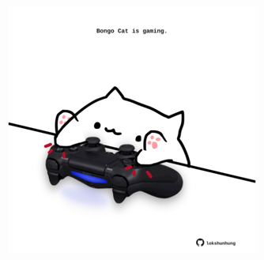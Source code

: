 <!-- built at 31/10/2021, 06:04:35 UTC -->
<p align="center">
  <img width="500" height="500" src="./ReadmeImage.svg">
</p>
